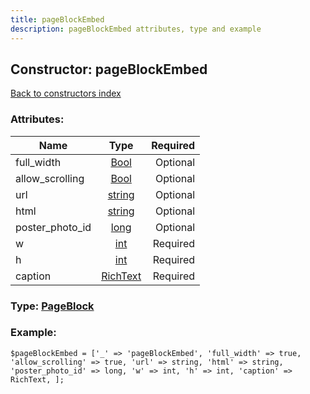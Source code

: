 ```yaml
---
title: pageBlockEmbed
description: pageBlockEmbed attributes, type and example
---
```

## Constructor: pageBlockEmbed  
[Back to constructors index](index.md)



### Attributes:

| Name     |    Type       | Required |
|----------|:-------------:|---------:|
|full\_width|[Bool](../types/Bool.md) | Optional|
|allow\_scrolling|[Bool](../types/Bool.md) | Optional|
|url|[string](../types/string.md) | Optional|
|html|[string](../types/string.md) | Optional|
|poster\_photo\_id|[long](../types/long.md) | Optional|
|w|[int](../types/int.md) | Required|
|h|[int](../types/int.md) | Required|
|caption|[RichText](../types/RichText.md) | Required|



### Type: [PageBlock](../types/PageBlock.md)


### Example:

```
$pageBlockEmbed = ['_' => 'pageBlockEmbed', 'full_width' => true, 'allow_scrolling' => true, 'url' => string, 'html' => string, 'poster_photo_id' => long, 'w' => int, 'h' => int, 'caption' => RichText, ];
```  

